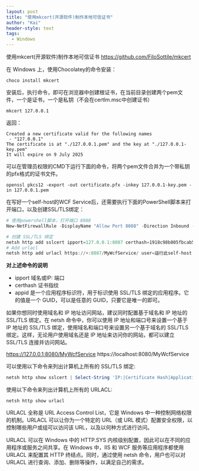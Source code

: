 ```yaml
---
layout: post
title: "使用mkcert(开源软件)制作本地可信证书"
author: "Kai"
header-style: text
tags:
  - Windows
---
```


使用mkcert(开源软件)制作本地可信证书
https://github.com/FiloSottile/mkcert

在 Windows 上，使用Chocolatey的命令安装：
```
choco install mkcert
```
安装后，执行命令，即可在浏览器中创建根证书，在当前目录创建两个pem文件，一个是证书，一个是私钥（不会在certlm.msc中创建证书）
```
mkcert 127.0.0.1
```
返回：
```
Created a new certificate valid for the following names
 - "127.0.0.1"
The certificate is at "./127.0.0.1.pem" and the key at "./127.0.0.1-key.pem"
It will expire on 9 July 2025
```

可以在管理员权限的CMD下运行下面的命令，将两个pem文件合并为一个带私钥的pfx格式的证书文件。
```shell
openssl pkcs12 -export -out certificate.pfx -inkey 127.0.0.1-key.pem -in 127.0.0.1.pem
```
在写好一个self-host的WCF Service后，还需要执行下面的PowerShell脚本来打开端口，以及创建SSL/TLS绑定：
```powershell
# 使用powershell脚本，打开端口 8088
New-NetFirewallRule -DisplayName "Allow Port 8088" -Direction Inbound -LocalPort 8088 -Protocol TCP -Action Allow

# 创建 SSL/TLS 绑定
netsh http add sslcert ipport=127.0.0.1:8087 certhash=1918c98b805fbcab57d16b27c6b25009a35ab8de appid='{F29BD455-202D-4DEB-8002-A3A2D9B52CED}'
# Add urlacl
netsh http add urlacl https://+:8087/MyWcfService/ user=运行此self-host server的用户名
```
**对上述命令的说明**
- ipport 域名或IP: 端口
- certhash 证书指纹
- appid 是一个应用程序标识符，用于标识使用 SSL/TLS 绑定的应用程序。它的值是一个 GUID，可以是任意的 GUID，只要它是唯一的即可。

如果你想同时使用域名和 IP 地址访问网站，建议同时配置基于域名和 IP 地址的 SSL/TLS 绑定。在 netsh 命令中，你可以使用 IP 地址和端口号来设置一个基于 IP 地址的 SSL/TLS 绑定，使用域名和端口号来设置另一个基于域名的 SSL/TLS 绑定。这样，无论用户使用域名还是 IP 地址来访问你的网站，都可以建立 SSL/TLS 连接并访问网站。

https://127.0.0.1:8080/MyWcfService
https://localhost:8080/MyWcfService

可以使用以下命令来列出计算机上所有的 SSL/TLS 绑定:
```powershell
netsh http show sslcert | Select-String 'IP:|Certificate Hash|Application ID|Certificate Store|SSL Protocol' | Out-String -stream | ConvertFrom-Csv -Delimiter ":" | Format-Table -AutoSize
```

使用以下命令来列出计算机上所有的 URLACL:
```
netsh http show urlacl
```
URLACL 全称是 URL Access Control List，它是 Windows 中一种控制网络权限的机制。URLACL 可以让你为一个特定的 URL（或 URL 模式）配置安全权限，以控制哪些用户或组可以访问该 URL，以及以何种方式进行访问。

URLACL 可以在 Windows 中的 HTTP.SYS 内核级别配置，因此可以在不同的应用程序或服务之间共享。在 Windows 中，IIS 和 WCF 服务等应用程序都使用 URLACL 来配置其 HTTP 终结点。同时，通过使用 netsh 命令，用户也可以对 URLACL 进行查询、添加、删除等操作，以满足自己的需求。